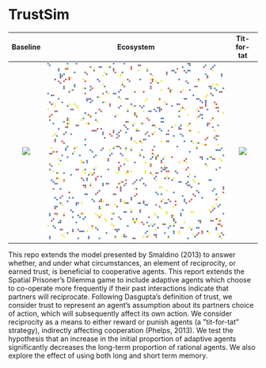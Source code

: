 # TrustSim

Baseline                   |  Ecosystem                |  Tit-for-tat
:-------------------------:|:-------------------------:|:-------------------------:
![](img/smaldino.gif)      |  ![](img/ecosystem.gif)   | ![](img/tit-for-tat.gif)






This repo extends the model presented by Smaldino (2013) to answer whether, and under what circumstances, an element of reciprocity, or earned trust, is beneficial to cooperative agents. This report extends the Spatial Prisoner’s Dilemma game to include adaptive agents which choose to co-operate more frequently if their past interactions indicate that partners will reciprocate. Following Dasgupta’s definition of trust, we consider trust to represent an agent’s assumption about its partners choice of action, which will subsequently affect its own action. We consider reciprocity as a means to either reward or punish agents (a ”tit-for-tat” strategy), indirectly affecting cooperation (Phelps, 2013). We test the hypothesis that an increase in the initial proportion of adaptive agents significantly decreases the long-term proportion of rational agents. We also explore the effect of using both long and short term memory.



